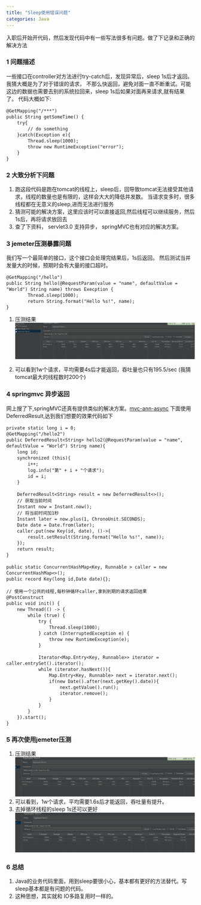 ```yaml
---
title: "Sleep使用错误问题"
categories: Java
---
```


入职后开始开代码，然后发现代码中有一些写法很多有问题。做了下记录和正确的解决方法
### 1 问题描述
一些接口在controller对方法进行try-catch后，发现异常后，sleep 1s后才返回。我猜大概是为了对于错误的请求，
不那么快返回，避免对面一直不断重试。可能这边的数据也需要去别的系统拉回来，sleep 1s后如果对面再来请求,就有结果了。
代码大概如下: 

```
@GetMapping("/***")
public String getSomeTime() {
    try{
        // do something    
    }catch(Exception e){
		Thread.sleep(1000);
		throw new RuntimeException("error");
    }
}
```

### 2 大致分析下问题
1. 跑这段代码是跑在tomcat的线程上，sleep后，回导致tomcat无法接受其他请求，线程的数量也是有限的，这样会大大的降低并发数。
当请求变多时，很多线程都在无意义的sleep,进而无法进行服务
2. 猜测可能的解决方案，这里应该时可以直接返回,然后线程可以继续服务，然后1s后，再将请求放回去
3. 查了下资料， servlet3.0 支持异步， springMVC也有对应的解决方案。


### 3 jemeter压测暴露问题
我们写一个最简单的接口，这个接口会处理完结果后，1s后返回。
然后测试当并发量大的时候，预期时会有大量的接口超时。

```shell
@GetMapping("/hello")
public String hello(@RequestParam(value = "name", defaultValue = "World") String name) throws Execption {
        Thread.sleep(1000);
		return String.format("Hello %s!", name);
}
```
1. 压测结果
 ![image](/assets/images/1sleep_请求情况.png)  

2. 可以看到1w个请求，平均需要4s后才能返回，吞吐量也只有195.5/sec (我猜tomcat最大的线程数时200个)


### 4 springmvc 异步返回
网上搜了下,springMVC还真有提供类似的解决方案。[mvc-ann-async][mvc-ann-async]
下面使用DeferredResult,达到我们想要的效果代码如下

```shell
private static long i = 0;
@GetMapping("/hello2")
public DeferredResult<String> hello2(@RequestParam(value = "name", defaultValue = "World") String name){
    long id;
    synchronized (this){
        i++;
        log.info("第" + i + "个请求");
        id = i;
    }

    DeferredResult<String> result = new DeferredResult<>();
    // 获取当前时间
    Instant now = Instant.now();
    // 将当前时间加1秒
    Instant later = now.plus(1, ChronoUnit.SECONDS);
    Date date = Date.from(later);
    caller.put(new Key(id, date), ()->{
        result.setResult(String.format("Hello %s!", name));
    });
    return result;
}

public static ConcurrentHashMap<Key, Runnable > caller = new ConcurrentHashMap<>();
public record Key(long id,Date date){};

// 使用一个公共的线程,每秒钟循环caller,拿到到期的请求返回结果
@PostConstruct
public void init() {
    new Thread(() -> {
        while (true) {
            try {
                Thread.sleep(1000);
            } catch (InterruptedException e) {
                throw new RuntimeException(e);
            }

            Iterator<Map.Entry<Key, Runnable>> iterator = caller.entrySet().iterator();
            while (iterator.hasNext()){
                Map.Entry<Key, Runnable> next = iterator.next();
                if(new Date().after(next.getKey().date)){
                    next.getValue().run();
                    iterator.remove();
                }
            }
        }
    }).start();
}
```

### 5 再次使用jemeter压测
1. 压测结果
![image](/assets/images/DeferredResult.png)
2. 可以看到，1w个请求，平均需要1.6s后才能返回，吞吐量有提升。
3. 去掉循环线程的sleep 1s还可以更好
![image](/assets/images/DeferredResult2.png)


### 6 总结
1. Java的业务代码里面，用到sleep要很小心，基本都有更好的方法替代。写sleep基本都是有问题的代码。
2. 这种思想，其实就和 IO多路复用时一样的。 

[mvc-ann-async]: https://docs.spring.io/spring-framework/reference/web/webmvc/mvc-ann-async.html